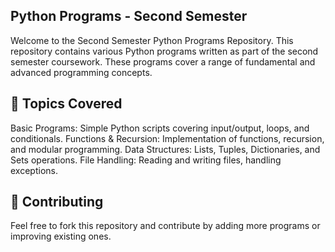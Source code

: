 ## Python Programs - Second Semester 
Welcome to the Second Semester Python Programs Repository. This repository contains various Python programs written as part of the second semester coursework. These programs cover a range of fundamental and advanced programming concepts.

## 📌 Topics Covered
Basic Programs: Simple Python scripts covering input/output, loops, and conditionals.
Functions & Recursion: Implementation of functions, recursion, and modular programming.
Data Structures: Lists, Tuples, Dictionaries, and Sets operations.
File Handling: Reading and writing files, handling exceptions.
## 🤝 Contributing
Feel free to fork this repository and contribute by adding more programs or improving existing ones.


